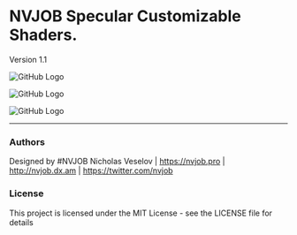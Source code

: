# NVJOB Specular Customizable Shaders.

Version 1.1

![GitHub Logo](https://lh3.googleusercontent.com/JEVIZKwPu-DCutKZWJT8MBvqLM9wXdSP5C91XAichc4gAh69TYjnZg7M5zopLLgInPkS9-iKD1effy2YNz0Zth1_T9-4S1gBakpIuvWbVk063_KCU95w19Tc5hcuGT5fYm5MLbYQEGl-rpUdp57-WgjDK8WNP-o3eX4Oj01RZLJCj1hlsLu0uAAlDRh20bQF7Mft7E_sjPJaMgq2dumsNMc9DYH5Hagg9IUdVHP_6iQw7d3WJqAuHY_gSkIJ08Ap5jBhsLYELRz48NeygUeP0FsShQaASa3hE-te6IZ_gjtHA_YX0Q552kFQ39cVT_ObAflHybi99RxEquejTzX3vZDW0PTqdTVFlWMxT4dwCX1CnWNlW3LP5TELuHlzyU7MJa1_VV_7zJ0WYHz4RzEj_azIgapLWqCkpiIa2_btN_GawC6H55jWJqb3f3AxG_7BWaqThwSjalF-UlNgGw59dbEr7MI-Whs_06nGerKfxWoE8762L8FFXaBgRDs3JRQj0x9-xta5i16XLYUFeRy9pHx22CMx4B3DVlDlnqzfKIgDL-Taik8d4xtSHoHb5LkmW8g0fRONK84d3ockVD2xfR7dfT1IyubrNhv0W72HbBL2DTF3wAsRTQLm-IYIE5a6UaLd7_VCRcHzaHxqnnVgKuZ6yX6oqhwhzqx66IOOa_QDia2gQS7VCg1V9ywZbQHJ7HBmCpdV7V1d5KrgkqyO9eKI=w1629-h911-no)

![GitHub Logo](https://lh3.googleusercontent.com/CjC73osu3vWhe9lX4omBotIgzTCXZalbR6zMIJlX5ovMW1ZCtMgn5PAepq45160bvPWitkznt37zHEVa_mG-0WBhDlY0lpbsA1hUiepNfhOMmnQXB862Z76zYDbjAzaIOkuMVKOWaCx-KsVkDGckaSLHVSjeeU8DTsU6dipMNOVqsyUzneJoAbU8nfFiwqWFCWivmYBVdw2F2OqlijDP9FlE-thfong095hja3mTQHvZ7YjBCeBrtIkylFrVj62XIXOdlWO0lzEszZE0XAYuh6O_70dMqLH7b5FmJCoobibugL7NBcVwF8JRGfls2hks0VHPH1TfWFoc3xkkdiJp0xQTlHcxaKGWusogiWCODbTcaq5Tk6v21ePdcg5tpweLkta-RcjhX5xuNIjt76gXJG72Yy7ewP0CzhGxwFJg6LkB9HdaQvzCpj1he1cZxgOL8VjYncdAaT_aoMZU1pOnoMLF0IeEzNxiK4QIp21k_stoJ_7-I5lFcCWgWltFMqIszD7gWoMCYx4gQepGmOftqDKO99-SZMiItDf_vtqkWNQIVCvciCpg_S9ja-Lu-HjEJzw0ksBJqhVzXYsGavdNNanleRnHiINkt1-4fJMUybL5MM5eyrRjv0zGYxHejjewgacF8-4gqPNxVA5le2FGZij7zKZo14MmvBi7P1pcy8JIMGhXah5TyxDjmFOipjsL54zB9i5wqwsn_W0uFJ3vNyu3=w400-h549-no)

![GitHub Logo](https://lh3.googleusercontent.com/jIm537k1q0Bewsg1jn7mZrp9DqMBjSnvnt8P2wTIO8cndPxnh1X1sXIpoGARSqyPAMXPaMWoi-7fi8AZpvE639ZeaqV5mf0uajYNLOt21yLE07JKFnWkt6xAN8MET_c7EqmnZc0NMBMzV78NvaH3Xv7NBeg2fdvPBRQ227UDLiUEcnUaM70TQDFgHuR5TB4f5RsWxCClZF0KGTswNMnF-1ii3zY9jD3mCVmh5xATrxDNBDG48hXmEiX4Y9qFCL6ijQvRnDJLg8M0i69I8pBG3AALYa9ETdYGBJu1QLIuObBAzZXCRXOS5FYUWeJChqrOfG_R3trHS69SwmCR7Pas9vcKRzLauPFJKl_X86uXOWPhakfxyPIySlHHIb8u1OYQob403GhaATAG_Bm1CVyyflEZ77oJVVNYJwgeEamra02ras5GKk9JsakLEG8RlC256grKS3OpwJ8KxTa5bHypRZEyaXvxwV9hdru-I-1vQxkWvVpjXm1L7tdBuTObPgefKnX8qwUmBKmMkAEutlzsATv4HaNlrl68KsDliN6r1AhnWLVpEXg5YvKDegAVhNaQOR_KboSalRcmYAcyN_9jPFgndNJC00Hc6ZPBGJoRd13tePLJ44HnxT0CJZrjRe77E6WmYX3QSUQT6_1-OugUI31e3s_Dr54eyznJLL7AvmOK8EGqeRKhVfNR3YGRY8S8GFgRXIJRicEtCaGCuKakYXWX=w1629-h911-no)

------------------------------------

### Authors
Designed by #NVJOB Nicholas Veselov | https://nvjob.pro | http://nvjob.dx.am | https://twitter.com/nvjob

### License
This project is licensed under the MIT License - see the LICENSE file for details
